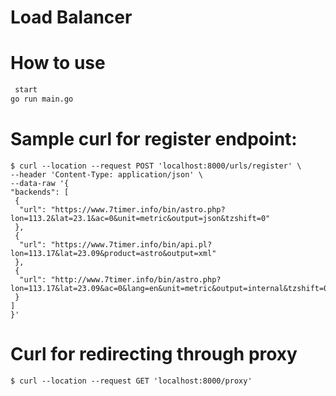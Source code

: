 # Load Balancer

# How to use
```bash
 start
go run main.go
```

# Sample curl for register endpoint:
 ```
 $ curl --location --request POST 'localhost:8000/urls/register' \
--header 'Content-Type: application/json' \
--data-raw '{
 "backends": [
  {
   "url": "https://www.7timer.info/bin/astro.php?lon=113.2&lat=23.1&ac=0&unit=metric&output=json&tzshift=0"
  },
  {
   "url": "https://www.7timer.info/bin/api.pl?lon=113.17&lat=23.09&product=astro&output=xml"
  },
  {
   "url": "http://www.7timer.info/bin/astro.php?lon=113.17&lat=23.09&ac=0&lang=en&unit=metric&output=internal&tzshift=0"
  }
 ]
}'

```
# Curl for redirecting through proxy
```  
$ curl --location --request GET 'localhost:8000/proxy' 
  
```